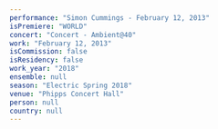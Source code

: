 ```yaml
---
performance: "Simon Cummings - February 12, 2013"
isPremiere: "WORLD"
concert: "Concert - Ambient@40"
work: "February 12, 2013"
isCommission: false
isResidency: false
work_year: "2018"
ensemble: null
season: "Electric Spring 2018"
venue: "Phipps Concert Hall"
person: null
country: null
---
```


